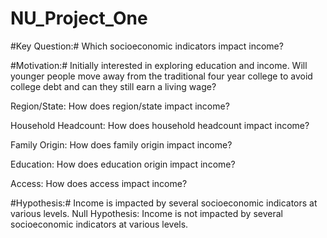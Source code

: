 # NU_Project_One


#Key Question:# Which socioeconomic indicators impact income? 


#Motivation:# Initially interested in exploring education and income. Will younger people move away from the traditional four year college to avoid college debt and can they still earn a living wage? 


Region/State: How does region/state impact income?

Household Headcount: How does household headcount impact income?

Family Origin: How does family origin impact income?

Education: How does education origin impact income?

Access: How does access impact income?


#Hypothesis:# Income is impacted by several socioeconomic indicators at various levels.
Null Hypothesis: Income is not impacted by several socioeconomic indicators at various levels.

